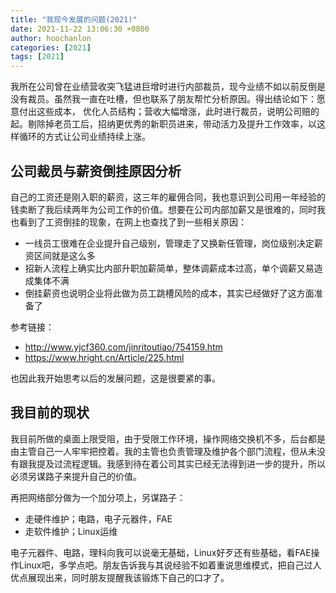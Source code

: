 ```yaml
---
title: "我现今发展的问题(2021)"
date: 2021-11-22 13:06:30 +0800
author: hoochanlon
categories: [2021]
tags: [2021]
---
```


我所在公司曾在业绩营收突飞猛进巨增时进行内部裁员，现今业绩不如以前反倒是没有裁员。虽然我一直在吐槽，但也联系了朋友帮忙分析原因。得出结论如下：愿意付出这些成本， 优化人员结构；营收大幅增涨，此时进行裁员，说明公司赔的起。剔除掉老员工后，招纳更优秀的新职员进来，带动活力及提升工作效率，以这样循环的方式让公司业绩持续上涨。

<!-- more -->

## 公司裁员与薪资倒挂原因分析

自己的工资还是刚入职的薪资，这三年的雇佣合同，我也意识到公司用一年经验的钱卖断了我后续两年为公司工作的价值。想要在公司内部加薪又是很难的，同时我也看到了工资倒挂的现象，在网上也查找了到一些相关原因：

* 一线员工很难在企业提升自己级别，管理走了又换新任管理，岗位级别决定薪资区间就是这么多
* 招新人流程上确实比内部升职加薪简单，整体调薪成本过高，单个调薪又易造成集体不满
* 倒挂薪资也说明企业将此做为员工跳槽风险的成本，其实已经做好了这方面准备了

参考链接：

* http://www.yjcf360.com/jinritoutiao/754159.htm
* https://www.hright.cn/Article/225.html

也因此我开始思考以后的发展问题，这是很要紧的事。

## 我目前的现状

我目前所做的桌面上限受阻，由于受限工作环境，操作网络交换机不多，后台都是由主管自己一人牢牢把控着。我的主管也负责管理及维护各个部门流程，但从未没有跟我提及过流程逻辑。我感到待在着公司其实已经无法得到进一步的提升，所以必须另谋路子来提升自己的价值。

再把网络部分做为一个加分项上，另谋路子：

* 走硬件维护；电路，电子元器件，FAE
* 走软件维护；Linux运维

电子元器件、电路，理科向我可以说毫无基础，Linux好歹还有些基础，看FAE操作Linux吧，多学点吧。朋友告诉我与其说经验不如着重说思维模式，把自己过人优点展现出来，同时朋友提醒我该锻炼下自己的口才了。
